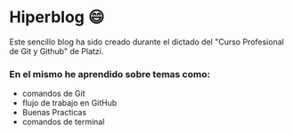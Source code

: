 # Hiperblog :smile:

Este sencillo blog ha sido creado durante el dictado del "Curso Profesional de Git y Github" de Platzi.

### En el mismo he aprendido sobre temas como:
-  comandos de Git
- flujo de trabajo en GitHub
- Buenas Practicas
- comandos de terminal